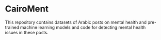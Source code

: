 # CairoMent
This repository contains datasets of Arabic posts on mental health and pre-trained machine learning models and code for detecting mental health issues in these posts.
